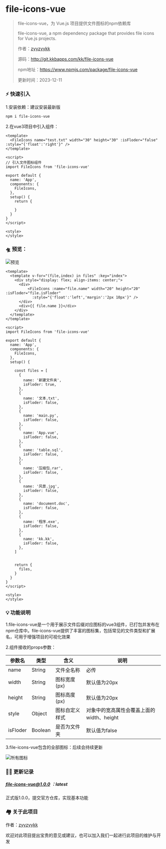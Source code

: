 # file-icons-vue

> file-icons-vue，为 Vue.js 项目提供文件图标的npm依赖库
>
> file-icons-vue, a npm dependency package that provides file icons for Vue.js projects.
>
> 作者：[zyyzyykk](https://github.com/zyyzyykk/)
>
> 源码：http://git.kkbapps.com/kk/file-icons-vue
>
> npm地址：https://www.npmjs.com/package/file-icons-vue
>
> 更新时间：2023-12-11

### **⚡** 快速引入

1.安装依赖：建议安装最新版

```sh
npm i file-icons-vue
```

2.在vue3项目中引入组件：

```vue
<template>
  <FileIcons name="test.txt" width="30" height="30" :isFloder="false" :style="{'float':'right'}" />
</template>

<script>
// 引入文件图标组件
import FileIcons from 'file-icons-vue'

export default {
  name: 'App',
  components: {
    FileIcons,
  },
  setup() {
    return {
      
    }
  }
}
</script>

<style>
</style>
```

### 🛸 预览：

![预览](https://img.kkbapps.com/file-icons-vue-preview1.png)

```vue
<template>
  <template v-for="(file,index) in files" :key="index">
    <div style="display: flex; align-items: center;">
      <div>
          <FileIcons :name="file.name" width="20" height="20" :isFloder="file.isFloder"
            :style="{'float':'left','margin':'2px 10px'}" />
      </div>
      <div>{{ file.name }}</div>
    </div>
  </template>
</template>

<script>
import FileIcons from 'file-icons-vue'

export default {
  name: 'App',
  components: {
    FileIcons,
  },
  setup() {

    const files = [
      {
        name: '新建文件夹',
        isFloder: true,
      },
      {
        name: '文本.txt',
        isFloder: false,
      },
      {
        name: 'main.py',
        isFloder: false,
      },
      {
        name: 'App.vue',
        isFloder: false,
      },
      {
        name: 'table.sql',
        isFloder: false,
      },
      {
        name: '压缩包.rar',
        isFloder: false,
      },
      {
        name: '风景.jpg',
        isFloder: false,
      },
      {
        name: 'document.doc',
        isFloder: false,
      },
      {
        name: '程序.exe',
        isFloder: false,
      },
      {
        name: 'kk.kk',
        isFloder: false,
      },
    ]


    return {
      files,
    }
  }
}
</script>

<style>
</style>
```

### 💡 功能说明

1.file-icons-vue是一个用于展示文件后缀对应图标的vue3组件，已打包并发布在npm仓库中。file-icons-vue提供了丰富的图标集，包括常见的文件类型和扩展名，可用于增强项目的可视化效果

2.组件接收的props参数：

| 参数名   | 类型    | 含义           | 说明                                      |
| -------- | ------- | -------------- | ----------------------------------------- |
| name     | String  | 文件全名称     | 必传                                      |
| width    | String  | 图标宽度(px)   | 默认值为20px                              |
| height   | String  | 图标高度(px)   | 默认值为20px                              |
| style    | Object  | 图标自定义样式 | 对象中的宽高属性会覆盖上面的width、height |
| isFloder | Boolean | 是否为文件夹   | 默认值为false                             |

3.file-icons-vue包含的全部图标：后续会持续更新

![所有图标](https://img.kkbapps.com/file-icons-vue-all-icons.png)

### 👨‍💻 更新记录

##### file-icons-vue@1.0.0 ：latest

正式版1.0.0，提交官方仓库，实现基本功能

### 🏘️ 关于此项目

作者：[zyyzyykk](https://github.com/zyyzyykk/)

欢迎对此项目提出宝贵的意见或建议，也可以加入我们一起进行此项目的维护与开发
